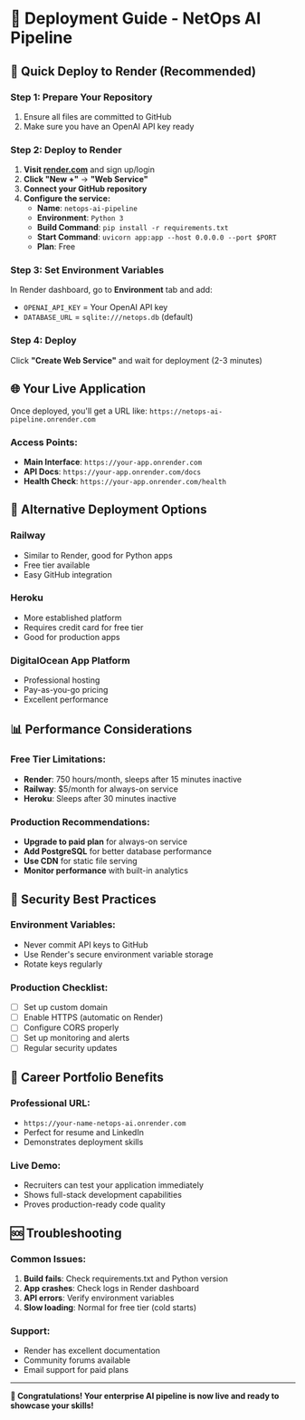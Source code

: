 # 🚀 Deployment Guide - NetOps AI Pipeline

## 🎯 Quick Deploy to Render (Recommended)

### **Step 1: Prepare Your Repository**
1. Ensure all files are committed to GitHub
2. Make sure you have an OpenAI API key ready

### **Step 2: Deploy to Render**
1. **Visit [render.com](https://render.com)** and sign up/login
2. **Click "New +"** → **"Web Service"**
3. **Connect your GitHub repository**
4. **Configure the service:**
   - **Name**: `netops-ai-pipeline`
   - **Environment**: `Python 3`
   - **Build Command**: `pip install -r requirements.txt`
   - **Start Command**: `uvicorn app:app --host 0.0.0.0 --port $PORT`
   - **Plan**: Free

### **Step 3: Set Environment Variables**
In Render dashboard, go to **Environment** tab and add:
- `OPENAI_API_KEY` = Your OpenAI API key
- `DATABASE_URL` = `sqlite:///netops.db` (default)

### **Step 4: Deploy**
Click **"Create Web Service"** and wait for deployment (2-3 minutes)

## 🌐 Your Live Application

Once deployed, you'll get a URL like:
`https://netops-ai-pipeline.onrender.com`

### **Access Points:**
- **Main Interface**: `https://your-app.onrender.com`
- **API Docs**: `https://your-app.onrender.com/docs`
- **Health Check**: `https://your-app.onrender.com/health`

## 🔧 Alternative Deployment Options

### **Railway**
- Similar to Render, good for Python apps
- Free tier available
- Easy GitHub integration

### **Heroku**
- More established platform
- Requires credit card for free tier
- Good for production apps

### **DigitalOcean App Platform**
- Professional hosting
- Pay-as-you-go pricing
- Excellent performance

## 📊 Performance Considerations

### **Free Tier Limitations:**
- **Render**: 750 hours/month, sleeps after 15 minutes inactive
- **Railway**: $5/month for always-on service
- **Heroku**: Sleeps after 30 minutes inactive

### **Production Recommendations:**
- **Upgrade to paid plan** for always-on service
- **Add PostgreSQL** for better database performance
- **Use CDN** for static file serving
- **Monitor performance** with built-in analytics

## 🔐 Security Best Practices

### **Environment Variables:**
- Never commit API keys to GitHub
- Use Render's secure environment variable storage
- Rotate keys regularly

### **Production Checklist:**
- [ ] Set up custom domain
- [ ] Enable HTTPS (automatic on Render)
- [ ] Configure CORS properly
- [ ] Set up monitoring and alerts
- [ ] Regular security updates

## 🎯 Career Portfolio Benefits

### **Professional URL:**
- `https://your-name-netops-ai.onrender.com`
- Perfect for resume and LinkedIn
- Demonstrates deployment skills

### **Live Demo:**
- Recruiters can test your application immediately
- Shows full-stack development capabilities
- Proves production-ready code quality

## 🆘 Troubleshooting

### **Common Issues:**
1. **Build fails**: Check requirements.txt and Python version
2. **App crashes**: Check logs in Render dashboard
3. **API errors**: Verify environment variables
4. **Slow loading**: Normal for free tier (cold starts)

### **Support:**
- Render has excellent documentation
- Community forums available
- Email support for paid plans

---

**🎉 Congratulations! Your enterprise AI pipeline is now live and ready to showcase your skills!**
